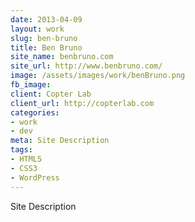 ```yaml
---
date: 2013-04-09
layout: work
slug: ben-bruno
title: Ben Bruno
site_name: benbruno.com
site_url: http://www.benbruno.com/
image: /assets/images/work/benBruno.png
fb_image: 
client: Copter Lab
client_url: http://copterlab.com
categories:
- work
- dev
meta: Site Description
tags: 
- HTML5
- CSS3
- WordPress
---
```


Site Description